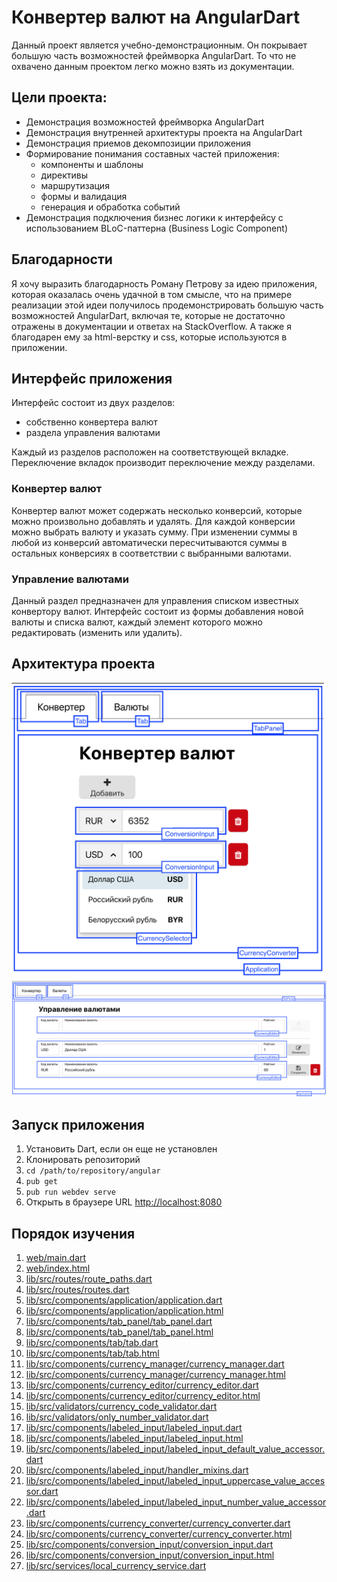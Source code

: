 # Конвертер валют на AngularDart

Данный проект является учебно-демонстрационным. Он покрывает большую часть возможностей фреймворка AngularDart. То что не охвачено данным проектом легко можно взять из документации.

## Цели проекта:

- Демонстрация возможностей фреймворка AngularDart
- Демонстрация внутренней архитектуры проекта на AngularDart
- Демонстрация приемов декомпозиции приложения
- Формирование понимания составных частей приложения:
  - компоненты и шаблоны
  - директивы
  - маршрутизация
  - формы и валидация
  - генерация и обработка событий
- Демонстрация подключения бизнес логики к интерфейсу с использованием BLoC-паттерна (Business Logic Component)

## Благодарности

Я хочу выразить благодарность Роману Петрову за идею приложения, которая оказалась очень удачной в том смысле, что на примере реализации этой идеи получилось продемонстрировать большую часть возможностей AngularDart, включая те, которые не достаточно отражены в документации и ответах на StackOverflow. А также я благодарен ему за html-верстку и css, которые используются в приложении.

## Интерфейс приложения

Интерфейс состоит из двух разделов:

- собственно конвертера валют
- раздела управления валютами

Каждый из разделов расположен на соответствующей вкладке. Переключение вкладок производит переключение между разделами.

### Конвертер валют

Конвертер валют может содержать несколько конверсий, которые можно произвольно добавлять и удалять. Для каждой конверсии можно выбрать валюту и указать сумму. При изменении суммы в любой из конверсий автоматически пересчитываются суммы в остальных конверсиях в соответствии с выбранными валютами.

### Управление валютами

Данный раздел предназначен для управления списком известных конвертору валют. Интерфейс состоит из формы добавления новой валюты и списка валют, каждый элемент которого можно редактировать (изменить или удалить).

## Архитектура проекта

<img src="screenshots/converter.png" alt="converter" width="500">
<img src="screenshots/manager.png" alt="manager" width="900">

## Запуск приложения

1. Установить Dart, если он еще не установлен
2. Клонировать репозиторий
3. `cd /path/to/repository/angular`
4. `pub get`
5. `pub run webdev serve`
6. Открыть в браузере URL [http://localhost:8080](http://localhost:8080)

## Порядок изучения

1. [web/main.dart](web/main.dart)
2. [web/index.html](web/index.html)
3. [lib/src/routes/route_paths.dart](lib/src/routes/route_paths.dart)
4. [lib/src/routes/routes.dart](lib/src/routes/routes.dart)
5. [lib/src/components/application/application.dart](lib/src/components/application/application.dart)
6. [lib/src/components/application/application.html](lib/src/components/application/application.html)
7. [lib/src/components/tab_panel/tab_panel.dart](lib/src/components/tab_panel/tab_panel.dart)
8. [lib/src/components/tab_panel/tab_panel.html](lib/src/components/tab_panel/tab_panel.html)
9. [lib/src/components/tab/tab.dart](lib/src/components/tab/tab.dart)
10. [lib/src/components/tab/tab.html](lib/src/components/tab/tab.html)
11. [lib/src/components/currency_manager/currency_manager.dart](lib/src/components/currency_manager/currency_manager.dart)
12. [lib/src/components/currency_manager/currency_manager.html](lib/src/components/currency_manager/currency_manager.html)
13. [lib/src/components/currency_editor/currency_editor.dart](lib/src/components/currency_editor/currency_editor.dart)
14. [lib/src/components/currency_editor/currency_editor.html](lib/src/components/currency_editor/currency_editor.html)
15. [lib/src/validators/currency_code_validator.dart](lib/src/validators/currency_code_validator.dart)
16. [lib/src/validators/only_number_validator.dart](lib/src/validators/only_number_validator.dart)
17. [lib/src/components/labeled_input/labeled_input.dart](lib/src/components/labeled_input/labeled_input.dart)
18. [lib/src/components/labeled_input/labeled_input.html](lib/src/components/labeled_input/labeled_input.html)
19. [lib/src/components/labeled_input/labeled_input_default_value_accessor.dart](lib/src/components/labeled_input/labeled_input_default_value_accessor.dart)
20. [lib/src/components/labeled_input/handler_mixins.dart](lib/src/components/labeled_input/handler_mixins.dart)
21. [lib/src/components/labeled_input/labeled_input_uppercase_value_accessor.dart](lib/src/components/labeled_input/labeled_input_uppercase_value_accessor.dart)
22. [lib/src/components/labeled_input/labeled_input_number_value_accessor.dart](lib/src/components/labeled_input/labeled_input_number_value_accessor.dart)
23. [lib/src/components/currency_converter/currency_converter.dart](lib/src/components/currency_converter/currency_converter.dart)
24. [lib/src/components/currency_converter/currency_converter.html](lib/src/components/currency_converter/currency_converter.html)
25. [lib/src/components/conversion_input/conversion_input.dart](lib/src/components/conversion_input/conversion_input.dart)
26. [lib/src/components/conversion_input/conversion_input.html](lib/src/components/conversion_input/conversion_input.html)
27. [lib/src/services/local_currency_service.dart](lib/src/services/local_currency_service.dart)

